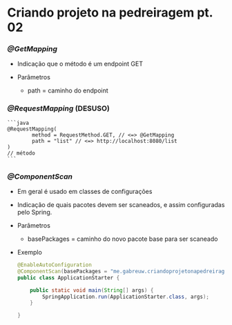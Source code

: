 # Criando projeto na pedreiragem pt. 02

### _@GetMapping_ 

* Indicação que o método é um endpoint GET

* Parâmetros
    * path = caminho do endpoint

### _@RequestMapping_ (DESUSO)
    ```java
    @RequestMapping(
            method = RequestMethod.GET, // <=> @GetMapping
            path = "list" // <=> http://localhost:8080/list
    )
    // método
    ```

### _@ComponentScan_

* Em geral é usado em classes de configurações 

* Indicação de quais pacotes devem ser scaneados, e assim configuradas pelo Spring.

* Parâmetros
    * basePackages = caminho do novo pacote base para ser scaneado

* Exemplo
    ```java
    @EnableAutoConfiguration
    @ComponentScan(basePackages = "me.gabreuw.criandoprojetonapedreiragempt01")
    public class ApplicationStarter {

        public static void main(String[] args) {
            SpringApplication.run(ApplicationStarter.class, args);
        }

    }
    ```